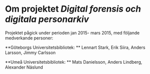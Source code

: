 # Om projektet *Digital forensis och digitala personarkiv*
Projektet pågick under perioden jan 2015- mars 2015, med följande medverkande personer:

**Göteborgs Universitetsbibliotek: ** Lennart Stark, Erik Siira, Anders Larsson, Jimmy Carlsson

**Umeå Universitetsbibliotek: ** Mats Danielsson, Anders Lindberg, Alexander Näslund 
